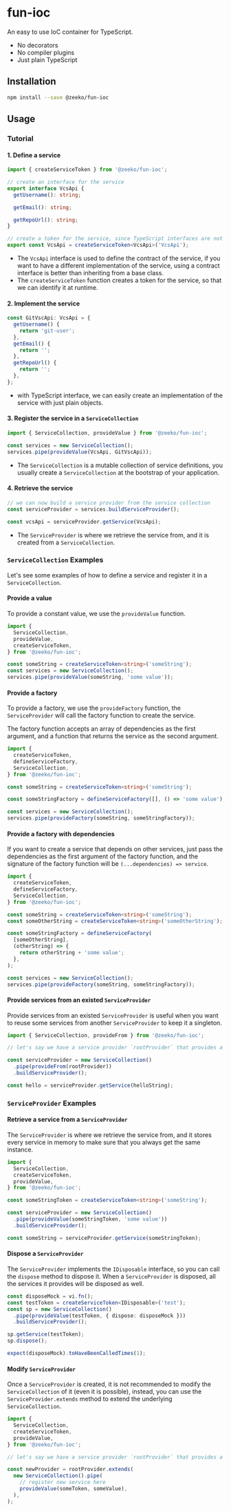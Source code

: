 # fun-ioc

An easy to use IoC container for TypeScript.

- No decorators
- No compiler plugins
- Just plain TypeScript

## Installation

```bash
npm install --save @zeeko/fun-ioc
```

## Usage

### Tutorial

#### 1. Define a service

```ts
import { createServiceToken } from '@zeeko/fun-ioc';

// create an interface for the service
export interface VcsApi {
  getUsername(): string;

  getEmail(): string;

  getRepoUrl(): string;
}

// create a token for the service, since TypeScript interfaces are not available at runtime
export const VcsApi = createServiceToken<VcsApi>('VcsApi');
```

- The `VcsApi` interface is used to define the contract of the service, if you
  want to have a different implementation of the service,
  using a contract interface is better than inheriting from a base class.
- The `createServiceToken` function creates a token for the service, so that we
  can identify it at runtime.

#### 2. Implement the service

```ts
const GitVscApi: VcsApi = {
  getUsername() {
    return 'git-user';
  },
  getEmail() {
    return '';
  },
  getRepoUrl() {
    return '';
  },
};
```

- with TypeScript interface, we can easily create an implementation of the
  service with just plain objects.

#### 3. Register the service in a `ServiceCollection`

```ts
import { ServiceCollection, provideValue } from '@zeeko/fun-ioc';

const services = new ServiceCollection();
services.pipe(provideValue(VcsApi, GitVscApi));
```

- The `ServiceCollection` is a mutable collection of service definitions, you
  usually create a `ServiceCollection` at the bootstrap of your application.

#### 4. Retrieve the service

```ts
// we can now build a service provider from the service collection
const serviceProvider = services.buildServiceProvider();

const vcsApi = serviceProvider.getService(VcsApi);
```

- The `ServiceProvider` is where we retrieve the service from, and it is created
  from a `ServiceCollection`.

### `ServiceCollection` Examples

Let's
see some examples of how to define a service
and register it in a `ServiceCollection`.

#### Provide a value

To provide a constant value, we use the `provideValue` function.

```ts
import {
  ServiceCollection,
  provideValue,
  createServiceToken,
} from '@zeeko/fun-ioc';

const someString = createServiceToken<string>('someString');
const services = new ServiceCollection();
services.pipe(provideValue(someString, 'some value'));
```

#### Provide a factory

To provide a factory, we use the `provideFactory` function,
the `ServiceProvider` will call the factory function to create the service.

The factory function accepts an array of dependencies as the first argument, and
a function that returns the service as the second argument.

```ts
import {
  createServiceToken,
  defineServiceFactory,
  ServiceCollection,
} from '@zeeko/fun-ioc';

const someString = createServiceToken<string>('someString');

const someStringFactory = defineServiceFactory([], () => 'some value');

const services = new ServiceCollection();
services.pipe(provideFactory(someString, someStringFactory));
```

#### Provide a factory with dependencies

If you want to create a service that depends on other services,
just pass the dependencies as the first argument of the factory function,
and the signature of the factory function will
be `(...dependencies) => service`.

```ts
import {
  createServiceToken,
  defineServiceFactory,
  ServiceCollection,
} from '@zeeko/fun-ioc';

const someString = createServiceToken<string>('someString');
const someOtherString = createServiceToken<string>('someOtherString');

const someStringFactory = defineServiceFactory(
  [someOtherString],
  (otherString) => {
    return otherString + 'some value';
  },
);

const services = new ServiceCollection();
services.pipe(provideFactory(someString, someStringFactory));
```

#### Provide services from an existed `ServiceProvider`

Provide services from an existed `ServiceProvider` is useful
when you want
to reuse some services from another `ServiceProvider` to keep it a singleton.

```ts
import { ServiceCollection, provideFrom } from '@zeeko/fun-ioc';

// let's say we have a service provider `rootProvider` that provides a string 'hello'

const serviceProvider = new ServiceCollection()
  .pipe(provideFrom(rootProvider))
  .buildServiceProvider();

const hello = serviceProvider.getService(helloString);
```

### `ServiceProvider` Examples

#### Retrieve a service from a `ServiceProvider`

The `ServiceProvider` is where we retrieve the service from,
and it stores every service in memory to make sure that you always get the same
instance.

```ts
import {
  ServiceCollection,
  createServiceToken,
  provideValue,
} from '@zeeko/fun-ioc';

const someStringToken = createServiceToken<string>('someString');

const serviceProvider = new ServiceCollection()
  .pipe(provideValue(someStringToken, 'some value'))
  .buildServiceProvider();

const someString = serviceProvider.getService(someStringToken);
```

#### Dispose a `ServiceProvider`

The `ServiceProvider` implements the `IDisposable` interface, so you can call
the `dispose` method to dispose it.
When a `ServiceProvider` is disposed,
all the services it provides will be disposed as well.

```ts
const disposeMock = vi.fn();
const testToken = createServiceToken<IDisposable>('test');
const sp = new ServiceCollection()
  .pipe(provideValue(testToken, { dispose: disposeMock }))
  .buildServiceProvider();

sp.getService(testToken);
sp.dispose();

expect(disposeMock).toHaveBeenCalledTimes(1);
```

#### Modify `ServiceProvider`

Once a `ServiceProvider` is created,
it is not recommended to modify the `ServiceCollection` of it
(even it is possible),
instead,
you can use the `ServiceProvider.extends` method to extend the underlying `ServiceCollection`.

```ts
import {
  ServiceCollection,
  createServiceToken,
  provideValue,
} from '@zeeko/fun-ioc';

// let's say we have a service provider `rootProvider` that provides a string 'hello'

const newProvider = rootProvider.extends(
  new ServiceCollection().pipe(
    // register new service here
    provideValue(someToken, someValue),
  ),
);
```
